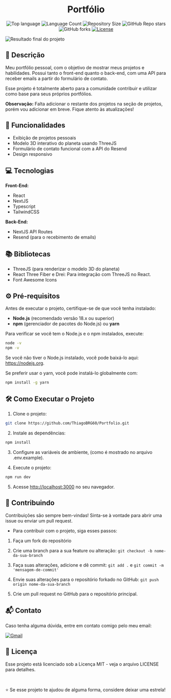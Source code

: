 <h1 align="center">
  Portfólio
</h1>

<p align="center">
   <img alt="Top language" src="https://img.shields.io/github/languages/top/ThiagoBRG60/Portfolio?style=flat-square&color=915eff">
   <img alt="Language Count" src="https://img.shields.io/github/languages/count/ThiagoBRG60/Portfolio?style=flat-square&color=915eff">
   <img alt="Repository Size" src="https://img.shields.io/github/repo-size/ThiagoBRG60/Portfolio?style=flat-square&color=915eff">
   <img alt="GitHub Repo stars" src="https://img.shields.io/github/stars/ThiagoBRG60/Portfolio?style=flat-square&color=915eff">
   <img alt="GitHub forks" src="https://img.shields.io/github/forks/ThiagoBRG60/Portfolio?style=flat-square&color=915eff">
   <a href="https://github.com/ThiagoBRG60/Portfolio/tree/main/LICENSE">
      <img alt="License" src="https://img.shields.io/github/license/ThiagoBRG60/Portfolio?style=flat-square&color=915eff" />
   </a>
</p>

![Resultado final do projeto](./public/portfolio.gif)

## 📝 Descrição

Meu portfólio pessoal, com o objetivo de mostrar meus projetos e habilidades. Possui tanto o front-end quanto o back-end, com uma API para receber emails a partir do formulário de contato. 

Esse projeto é totalmente aberto para a comunidade contribuir e utilizar como base para seus próprios portfólios.

**Observação:** Falta adicionar o restante dos projetos na seção de projetos, porém vou adicionar em breve. Fique atento às atualizações!

## 🚀 Funcionalidades

- Exibição de projetos pessoais
- Modelo 3D interativo do planeta usando ThreeJS
- Formulário de contato funcional com a API do Resend
- Design responsivo

## 💻 Tecnologias

**Front-End:**
- React
- NextJS
- Typescript
- TailwindCSS

**Back-End:**
- NextJS API Routes
- Resend (para o recebimento de emails)

## 📚 Bibliotecas

- ThreeJS (para renderizar o modelo 3D do planeta)
- React Three Fiber e Drei: Para integração com ThreeJS no React.
- Font Awesome Icons

## ⚙️ Pré-requisitos

Antes de executar o projeto, certifique-se de que você tenha instalado:

- **Node.js** (recomendado versão 18.x ou superior)
- **npm** (gerenciador de pacotes do Node.js) ou **yarn**

Para verificar se você tem o Node.js e o npm instalados, execute:

```bash
node -v
npm -v
```

Se você não tiver o Node.js instalado, você pode baixá-lo aqui: https://nodejs.org.

Se preferir usar o yarn, você pode instalá-lo globalmente com:

```bash
npm install -g yarn
```

## 🛠️ Como Executar o Projeto

1. Clone o projeto: 
```bash
git clone https://github.com/ThiagoBRG60/Portfolio.git
```
2. Instale as dependências:
```bash
npm install
```
3. Configure as variáveis de ambiente, (como é mostrado no arquivo .env.example).
  
4. Execute o projeto:
```bash
npm run dev
```
5. Acesse [http://localhost:3000](http://localhost:3000) no seu navegador.

## 🤝 Contribuindo

Contribuições são sempre bem-vindas! Sinta-se à vontade para abrir uma issue ou enviar um pull request.

- Para contribuir com o projeto, siga esses passos:

1. Faça um fork do repositório

2. Crie uma branch para a sua feature ou alteração: `git checkout -b nome-da-sua-branch`

3. Faça suas alterações, adicione e dê commit: `git add .` e `git commit -m 'mensagem-de-commit'`
   
4. Envie suas alterações para o repositório forkado no GitHub: `git push origin nome-da-sua-branch`

5. Crie um pull request no GitHub para o repositório principal.

## 📬 Contato

Caso tenha alguma dúvida, entre em contato comigo pelo meu email:

<a href="mailto:thiagocorreadev@gmail.com" title="Gmail">
   <img src="https://img.shields.io/badge/-Gmail-FF0000?style=flat-square&labelColor=FF0000&logo=gmail&logoColor=white&link=LINK-DO-SEU-GMAIL" alt="Gmail"/>
</a>

## 📄 Licença

Esse projeto está licenciado sob a Licença MIT - veja o arquivo LICENSE para detalhes.

<br>

⭐ Se esse projeto te ajudou de alguma forma, considere deixar uma estrela!